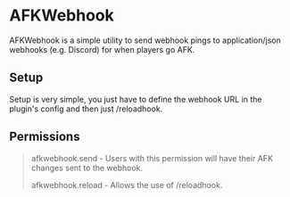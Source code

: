 # AFKWebhook

AFKWebhook is a simple utility to send webhook pings to application/json webhooks
(e.g. Discord) for when players go AFK.

## Setup
Setup is very simple, you just have to define the webhook URL in the plugin's config
and then just /reloadhook. 

## Permissions
> afkwebhook.send - Users with this permission will have their AFK changes sent to the
> webhook.    
>     
> afkwebhook.reload - Allows the use of /reloadhook.